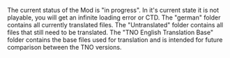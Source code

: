 The current status of the Mod is "in progress".
In it's current state it is not playable, you will get an infinite loading error or CTD.
The "german" folder contains all currently translated files.
The "Untranslated" folder contains all files that still need to be translated.
The "TNO English Translation Base" folder contains the base files used for translation and is intended for future comparison between the TNO versions.
